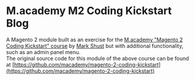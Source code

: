 # M.academy M2 Coding Kickstart Blog
A Magento 2 module built as an exercise for the [M.academy "Magento 2 Coding Kickstart" course](https://m.academy/courses/magento-2-coding-kickstart/) by [Mark Shust](https://github.com/markshust/) but with additional functionality, such as an admin panel menu.  
The original source code for this module of the above course can be found at [https://github.com/macademy/magento-2-coding-kickstart](https://github.com/macademy/magento-2-coding-kickstart)
